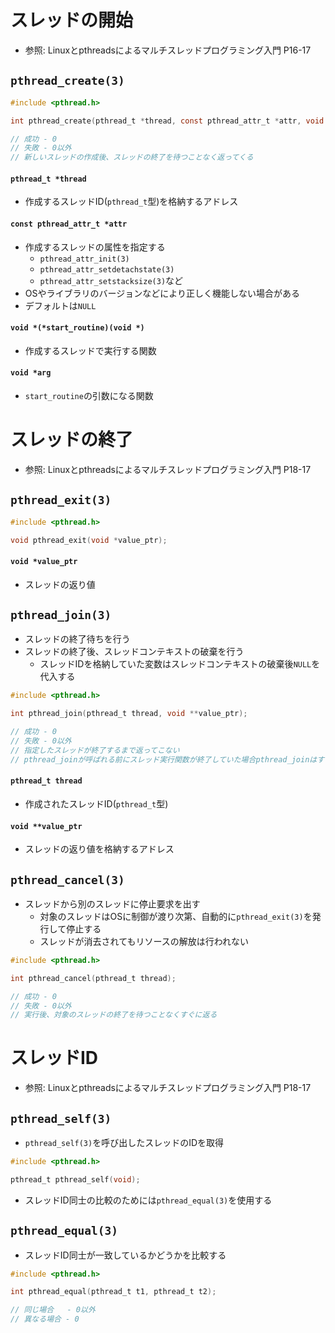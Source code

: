 # スレッドの開始
- 参照: Linuxとpthreadsによるマルチスレッドプログラミング入門 P16-17

## `pthread_create(3)`
```c
#include <pthread.h>

int pthread_create(pthread_t *thread, const pthread_attr_t *attr, void *(*start_routine)(void *), void *arg);

// 成功 - 0
// 失敗 - 0以外
// 新しいスレッドの作成後、スレッドの終了を待つことなく返ってくる
```
#### `pthread_t *thread`
- 作成するスレッドID(`pthread_t`型)を格納するアドレス

#### `const pthread_attr_t *attr`
- 作成するスレッドの属性を指定する
  - `pthread_attr_init(3)`
  - `pthread_attr_setdetachstate(3)`
  - `pthread_attr_setstacksize(3)`など
- OSやライブラリのバージョンなどにより正しく機能しない場合がある
- デフォルトは`NULL`

#### `void *(*start_routine)(void *)`
- 作成するスレッドで実行する関数

#### `void *arg`
- `start_routine`の引数になる関数

# スレッドの終了
- 参照: Linuxとpthreadsによるマルチスレッドプログラミング入門 P18-17

## `pthread_exit(3)`
```c
#include <pthread.h>

void pthread_exit(void *value_ptr);
```
#### `void *value_ptr`
- スレッドの返り値

## `pthread_join(3)`
- スレッドの終了待ちを行う
- スレッドの終了後、スレッドコンテキストの破棄を行う
  - スレッドIDを格納していた変数はスレッドコンテキストの破棄後`NULL`を代入する
```c
#include <pthread.h>

int pthread_join(pthread_t thread, void **value_ptr);

// 成功 - 0
// 失敗 - 0以外
// 指定したスレッドが終了するまで返ってこない
// pthread_joinが呼ばれる前にスレッド実行関数が終了していた場合pthread_joinはすぐに返ってくる
```
#### `pthread_t thread`
- 作成されたスレッドID(`pthread_t`型)

#### `void **value_ptr`
- スレッドの返り値を格納するアドレス

## `pthread_cancel(3)`
- スレッドから別のスレッドに停止要求を出す
  - 対象のスレッドはOSに制御が渡り次第、自動的に`pthread_exit(3)`を発行して停止する
  - スレッドが消去されてもリソースの解放は行われない
```c
#include <pthread.h>

int pthread_cancel(pthread_t thread);

// 成功 - 0
// 失敗 - 0以外
// 実行後、対象のスレッドの終了を待つことなくすぐに返る
```

# スレッドID
- 参照: Linuxとpthreadsによるマルチスレッドプログラミング入門 P18-17

## `pthread_self(3)`
- `pthread_self(3)`を呼び出したスレッドのIDを取得
```c
#include <pthread.h>

pthread_t pthread_self(void);
```
- スレッドID同士の比較のためには`pthread_equal(3)`を使用する

## `pthread_equal(3)`
- スレッドID同士が一致しているかどうかを比較する
```c
#include <pthread.h>

int pthread_equal(pthread_t t1, pthread_t t2);

// 同じ場合   - 0以外
// 異なる場合 - 0
```

